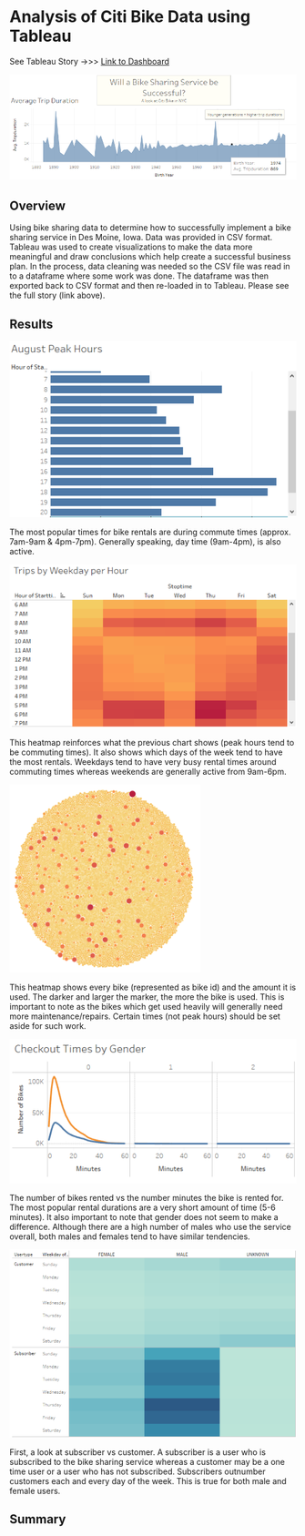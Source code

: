 # Analysis of Citi Bike Data using Tableau

See Tableau Story ->>> [Link to Dashboard](https://public.tableau.com/app/profile/brett.bertoni/viz/NYCCitiBike_16573945235420/NYCStory?publish=yes)

![first](./Images/first.png)

## Overview

Using bike sharing data to determine how to successfully implement a bike sharing service in Des Moine, Iowa. Data was provided in CSV format. Tableau was used to create visualizations to make the data more meaningful and draw conclusions which help create a successful business plan. In the process, data cleaning was needed so the CSV file was read in to a dataframe where some work was done. The dataframe was then exported back to CSV format and then re-loaded in to Tableau. Please see the full story (link above).

## Results

![peak hours](./Images/peak%20hours.png)

The most popular times for bike rentals are during commute times (approx. 7am-9am & 4pm-7pm). Generally speaking, day time (9am-4pm), is also active.

![trips by hour](./Images/trips%20by%20hour.png)

This heatmap reinforces what the previous chart shows (peak hours tend to be commuting times). It also shows which days of the week tend to have the most rentals. Weekdays tend to have very busy rental times around commuting times whereas weekends are generally active from 9am-6pm.

![bike use](./Images/bike%20use.png)

This heatmap shows every bike (represented as bike id) and the amount it is used. The darker and larger the marker, the more the bike is used. This is important to note as the bikes which get used heavily will generally need more maintenance/repairs. Certain times (not peak hours) should be set aside for such work. 

![checkout by gender](./Images/checkout%20times%20by%20gender.png)

The number of bikes rented vs the number minutes the bike is rented for. The most popular rental durations are a very short amount of time (5-6 minutes). It also important to note that gender does not seem to make a difference. Although there are a high number of males who use the service overall, both males and females tend to have similar tendencies.

![subscribers](./Images/subscribers.png)

First, a look at subscriber vs customer. A subscriber is a user who is subscribed to the bike sharing service whereas a customer may be a one time user or a user who has not subscribed. Subscribers outnumber customers each and every day of the week. This is true for both male and female users.

## Summary
